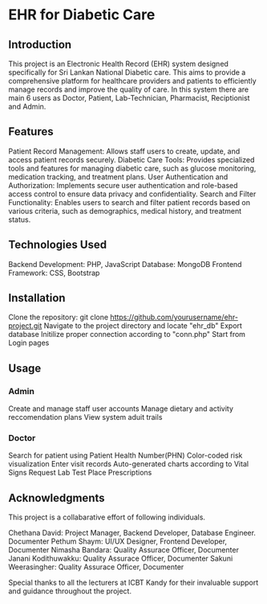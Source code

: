 # EHR for Diabetic Care

## Introduction
This project is an Electronic Health Record (EHR) system designed specifically for Sri Lankan National Diabetic care. 
This aims to provide a comprehensive platform for healthcare providers and patients to efficiently manage records and improve the quality of care.
In this system there are main 6 users as Doctor, Patient, Lab-Technician, Pharmacist, Reciptionist and Admin. 

## Features
Patient Record Management: Allows staff users to create, update, and access patient records securely.
Diabetic Care Tools: Provides specialized tools and features for managing diabetic care, such as glucose monitoring, medication tracking, and treatment plans.
User Authentication and Authorization: Implements secure user authentication and role-based access control to ensure data privacy and confidentiality.
Search and Filter Functionality: Enables users to search and filter patient records based on various criteria, such as demographics, medical history, and treatment status.

## Technologies Used
Backend Development: PHP, JavaScript
Database: MongoDB
Frontend Framework: CSS, Bootstrap

## Installation
Clone the repository: git clone https://github.com/yourusername/ehr-project.git
Navigate to the project directory and locate "ehr_db"
Export database
Initilize proper connection according to "conn.php"
Start from Login pages

## Usage
### Admin 
Create and manage staff user accounts
Manage dietary and activity reccomendation plans
View system aduit trails

### Doctor
Search for patient using Patient Health Number(PHN)
Color-coded risk visualization
Enter visit records
Auto-generated charts according to Vital Signs
Request Lab Test
Place Prescriptions


## Acknowledgments
This project is a collabarative effort of following individuals.

Chethana David: Project Manager, Backend Developer, Database Engineer. Documenter
Pethum Shaym: UI/UX Designer, Frontend Developer, Documenter
Nimasha Bandara: Quality Assurace Officer, Documenter
Janani Kodithuwakku: Quality Assurace Officer, Documenter
Sakuni Weerasingher: Quality Assurace Officer, Documenter

Special thanks to all the lecturers at ICBT Kandy for their invaluable support and guidance throughout the project.
